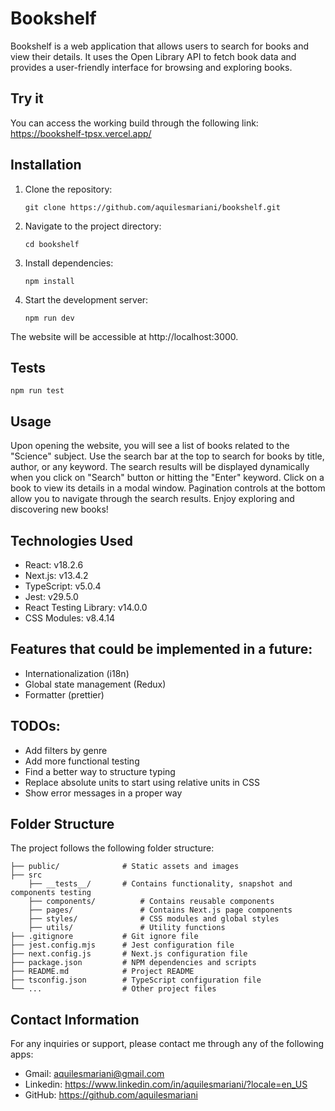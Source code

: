# Bookshelf

Bookshelf is a web application that allows users to search for books and view their details. It uses the Open Library API to fetch book data and provides a user-friendly interface for browsing and exploring books.

## Try it
You can access the working build through the following link: https://bookshelf-tpsx.vercel.app/

## Installation

1. Clone the repository:

   ```shell
   git clone https://github.com/aquilesmariani/bookshelf.git
   ```
2. Navigate to the project directory:

    ```shell
    cd bookshelf
    ```
3. Install dependencies:

    ```shell
    npm install
    ```
4. Start the development server:

    ```shell
    npm run dev
    ```
The website will be accessible at http://localhost:3000.

## Tests
   ```shell
   npm run test
   ```

## Usage
Upon opening the website, you will see a list of books related to the "Science" subject.
Use the search bar at the top to search for books by title, author, or any keyword.
The search results will be displayed dynamically when you click on "Search" button or hitting the "Enter" keyword.
Click on a book to view its details in a modal window.
Pagination controls at the bottom allow you to navigate through the search results.
Enjoy exploring and discovering new books!

## Technologies Used
- React: v18.2.6
- Next.js: v13.4.2
- TypeScript: v5.0.4
- Jest: v29.5.0
- React Testing Library: v14.0.0
- CSS Modules: v8.4.14

## Features that could be implemented in a future:
- Internationalization (i18n)
- Global state management (Redux)
- Formatter (prettier)

## TODOs:
- Add filters by genre
- Add more functional testing
- Find a better way to structure typing
- Replace absolute units to start using relative units in CSS
- Show error messages in a proper way

## Folder Structure
The project follows the following folder structure:

```shell
├── public/              # Static assets and images
├── src
    ├── __tests__/       # Contains functionality, snapshot and components testing
    ├── components/          # Contains reusable components
    ├── pages/               # Contains Next.js page components
    ├── styles/              # CSS modules and global styles
    ├── utils/               # Utility functions
├── .gitignore           # Git ignore file
├── jest.config.mjs      # Jest configuration file
├── next.config.js       # Next.js configuration file
├── package.json         # NPM dependencies and scripts
├── README.md            # Project README
├── tsconfig.json        # TypeScript configuration file
└── ...                  # Other project files
```

## Contact Information
For any inquiries or support, please contact me through any of the following apps:
- Gmail: aquilesmariani@gmail.com
- Linkedin: https://www.linkedin.com/in/aquilesmariani/?locale=en_US
- GitHub: https://github.com/aquilesmariani
